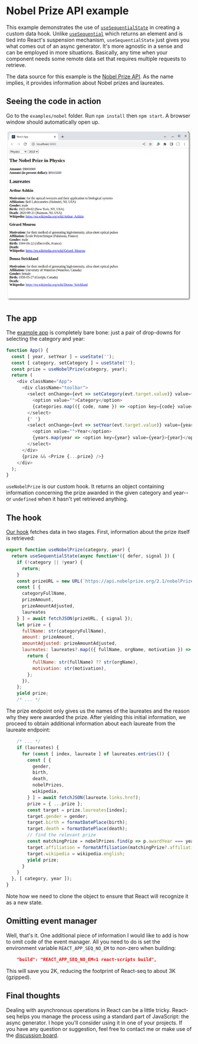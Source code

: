 # Nobel Prize API example

This example demonstrates the use of [`useSequentialState`](../../doc/useSequentialState.md) in creating a custom
data hook. Unlike [`useSequential`](../../doc/useSequential.md) which returns an element and is tied into React's
suspension mechanism, `useSequentialState` just gives you what comes out of an async generator. It's more agnostic
in a sense and can be employed in more situations. Basically, any time when your component needs some remote data
set that requires multiple requests to retrieve.

The data source for this example is the [Nobel Prize API](https://www.nobelprize.org/about/developer-zone-2/). As
the name implies, it provides information about Nobel prizes and laureates.

## Seeing the code in action

Go to the `examples/nobel` folder. Run `npm install` then `npm start`. A browser window should automatically
open up.

![screenshot](./img/screenshot-1.jpg)

## The app

The [example app](./src/App.js) is completely bare bone: just a pair of drop-downs for selecting the category
and year:

```js
function App() {
  const [ year, setYear ] = useState('');
  const [ category, setCategory ] = useState('');
  const prize = useNobelPrize(category, year);
  return (
    <div className="App">
      <div className="toolbar">
        <select onChange={evt => setCategory(evt.target.value)} value={category} required>
          <option value="">Category</option>
          {categories.map(({ code, name }) => <option key={code} value={code}>{name}</option>)}
        </select>
        {' '}
        <select onChange={evt => setYear(evt.target.value)} value={year} required>
          <option value="">Year</option>
          {years.map(year => <option key={year} value={year}>{year}</option>)}
        </select>
      </div>
      {prize && <Prize {...prize} />}
    </div>
  );
}
```

`useNobelPrize` is our custom hook. It returns an object containing information concerning the prize awarded
in the given category and year--or `undefined` when it hasn't yet retrieved anything.

## The hook

[Our hook](./src/nobel.js) fetches data in two stages. First, information about the prize itself is retrieved:

```js
export function useNobelPrize(category, year) {
  return useSequentialState(async function*({ defer, signal }) {
    if (!category || !year) {
      return;
    }
    const prizeURL = new URL(`https://api.nobelprize.org/2.1/nobelPrize/${category}/${year}`);
    const [ {
      categoryFullName,
      prizeAmount,
      prizeAmountAdjusted,
      laureates
    } ] = await fetchJSON(prizeURL, { signal });
    let prize = {
      fullName: str(categoryFullName),
      amount: prizeAmount,
      amountAdjusted: prizeAmountAdjusted,
      laureates: laureates?.map(({ fullName, orgName, motivation }) => {
        return {
          fullName: str(fullName) ?? str(orgName),
          motivation: str(motivation),
        };
      }),
    };
    yield prize;
    /* ... */
```

The prize endpoint only gives us the names of the laureates and the reason why they were awarded the prize. After
yielding this initial information, we proceed to obtain additional information about each laureate from the
laureate endpoint:

```js
    /* ... */
    if (laureates) {
      for (const [ index, laureate ] of laureates.entries()) {
        const [ {
          gender,
          birth,
          death,
          nobelPrizes,
          wikipedia,
        } ] = await fetchJSON(laureate.links.href);
        prize = { ...prize };
        const target = prize.laureates[index];
        target.gender = gender;
        target.birth = formatDatePlace(birth);
        target.death = formatDatePlace(death);
        // find the relevant prize
        const matchingPrize = nobelPrizes.find(p => p.awardYear === year);
        target.affiliation = formatAffiliation(matchingPrize?.affiliations?.[0]);
        target.wikipedia = wikipedia.english;
        yield prize;
      }
    }
  }, [ category, year ]);
}
```

Note how we need to clone the object to ensure that React will recognize it as a new state.

## Omitting event manager

Well, that's it. One additional piece of information I would like to add is how to omit code of the event manager.
All you need to do is set the environment variable `REACT_APP_SEQ_NO_EM` to non-zero when building:

```json
    "build": "REACT_APP_SEQ_NO_EM=1 react-scripts build",
```

This will save you 2K, reducing the footprint of React-seq to about 3K (gzipped).

## Final thoughts

Dealing with asynchronous operations in React can be a little tricky. React-seq helps you manage the process using
a standard part of JavaScript: the async generator. I hope you'll consider using it in one of your projects. If
you have any question or suggestion, feel free to contact me or make use of the [discussion
board](https://github.com/chung-leong/react-seq/discussions).
